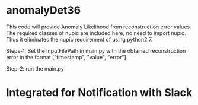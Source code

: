 # anomalyDet36
This code will provide Anomaly Likelihood from reconstruction error values. The required classes of nupic are included here; no need to import nupic. Thus it eliminates the nupic requirement of using python2.7. 


Steps-1: Set the InputFilePath in main.py with the obtained reconstruction error in the format ["timestamp", "value", "error"].  

Step-2: run the main.py 


# Integrated for Notification with Slack
